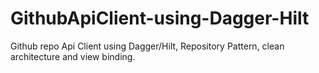 # GithubApiClient-using-Dagger-Hilt
Github repo Api Client using Dagger/Hilt, Repository Pattern, clean architecture and view binding.
